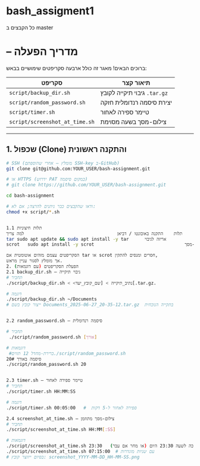 # bash_assigment1
כל הקבצים ב master 
#  – מדריך הפעלה

ברוכים הבאים! מאגר זה כולל ארבעה סקריפטים שימושיים בבאש:

| סקריפט                           | תיאור קצר                             |
|----------------------------------|---------------------------------------|
| `script/backup_dir.sh`           | גיבוי תיקייה לקובץ ‎`.tar.gz`‎         |
| `script/random_password.sh`      | יצירת סיסמה רנדומלית חזקה            |
| `script/timer.sh`                | טיימר ספירה לאחור                   |
| `script/screenshot_at_time.sh`   | צילום-מסך בשעה מסוימת               |

---

## 1. שכפול (Clone) והתקנה ראשונית

```bash
# SSH (מומלץ – אחרי שהוספתם SSH-key ב-GitHub)
git clone git@github.com:YOUR_USER/bash-assignment.git

# או HTTPS (ידרוש PAT במקום סיסמה)
# git clone https://github.com/YOUR_USER/bash-assignment.git

cd bash-assignment

# ודאו שהקבצים כבר ניתנים להרצה; אם לא:
chmod +x script/*.sh


1.1 תלות חיצוניות
תלות	התקנה באובונטו / דביאן	                                 למה צריך
tar	sudo apt update && sudo apt install -y tar  	אריזה לגיבוי
scrot	sudo apt install -y scrot	                               צילום-מסך

הסקריפטים עצמם מזהים אוטומטית אם tar או scrot חסרים ומנסים להתקין,
אך מומלץ לסגור עניין מראש.
2. הפעלת הסקריפטים (עם דוגמאות)
2.1 ‎backup_dir.sh – גיבוי תיקייה
# תחביר
./script/backup_dir.sh < <נתיב_תיקייה > [שם_קובץ_יעד[.tar.gz.

# דוגמה
./script/backup_dir.sh ~/Documents
# ייצור קובץ בשם Documents_2025-06-27_20-35-12.tar.gz  בתקייה הנוכחית


2.2 ‎random_password.sh – סיסמה רנדומלית

# תחביר
 ./script/random_password.sh [אורך] 

# דוגמאות
 #ברירת-מחדל 12 תווים./script/random_password.sh 
סיסמה באורך 20#
./script/random_password.sh 20 


2.3 ‎timer.sh – טיימר ספירה לאחור
# תחביר
./script/timer.sh HH:MM:SS

# דוגמה
./script/timer.sh 00:05:00   #  ספירה לאחור ל-5 דקות

2.4 ‎screenshot_at_time.sh – צילום-מסך מתוזמן
# תחביר
./script/screenshot_at_time.sh HH:MM[:SS]

# דוגמאות
./script/screenshot_at_time.sh 23:30   יחכה לשעה 23:30 היום (או מחר אם עבר)#
./script/screenshot_at_time.sh 07:15:00  # עם שניות מוגדרות
# בסיום ייווצר קובץ: screenshot_YYYY-MM-DD_HH-MM-SS.png

